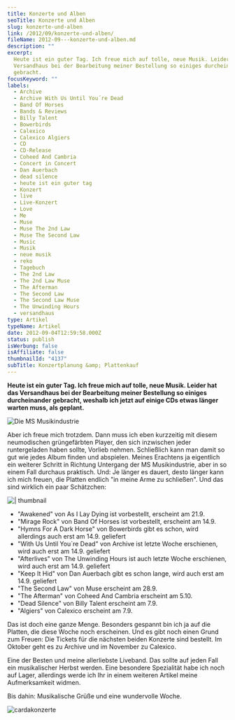 ```yaml
---
title: Konzerte und Alben
seoTitle: Konzerte und Alben
slug: konzerte-und-alben
link: /2012/09/konzerte-und-alben/
fileName: 2012-09---konzerte-und-alben.md
description: ""
excerpt:
  Heute ist ein guter Tag. Ich freue mich auf tolle, neue Musik. Leider hat das
  Versandhaus bei der Bearbeitung meiner Bestellung so einiges durcheinander
  gebracht.
focusKeyword: ""
labels:
  - Archive
  - Archive With Us Until You´re Dead
  - Band Of Horses
  - Bands & Reviews
  - Billy Talent
  - Bowerbirds
  - Calexico
  - Calexico Algiers
  - CD
  - CD-Release
  - Coheed And Cambria
  - Concert in Concert
  - Dan Auerbach
  - dead silence
  - heute ist ein guter tag
  - Konzert
  - live
  - Live-Konzert
  - Love
  - Me
  - Muse
  - Muse The 2nd Law
  - Muse The Second Law
  - Music
  - Musik
  - neue musik
  - reko
  - Tagebuch
  - The 2nd Law
  - The 2nd Law Muse
  - The Afterman
  - The Second Law
  - The Second Law Muse
  - The Unwinding Hours
  - versandhaus
type: Artikel
typeName: Artikel
date: 2012-09-04T12:59:58.000Z
status: publish
isWerbung: false
isAffiliate: false
thumbnailId: "4137"
subTitle: Konzertplanung &amp; Plattenkauf
---
```


<strong>Heute ist ein guter Tag. Ich freue mich auf tolle, neue Musik. Leider
hat das Versandhaus bei der Bearbeitung meiner Bestellung so einiges
durcheinander gebracht, weshalb ich jetzt auf einige CDs etwas länger warten
muss, als geplant. </strong>

![Die MS Musikindustrie](http://cardamonchai.com/wp-content/uploads/2012/09/c01007fcf69211e1ab6722000a1d0369_7.jpg "Die MS Musikindustrie")

Aber ich freue mich trotzdem. Dann muss ich eben kurzzeitig mit diesem
neumodischen grüngefärbten Player, den sich inzwischen jeder runtergeladen haben
sollte, Vorlieb nehmen. Schließlich kann man damit so gut wie jedes Album finden
und abspielen. Meines Erachtens ja eigentlich ein weiterer Schritt in Richtung
Untergang der MS Musikindustrie, aber in so einem Fall durchaus praktisch. Und:
Je länger es dauert, desto länger kann ich mich freuen, die Platten endlich "in
meine Arme zu schließen". Und das sind wirklich ein paar Schätzchen:

![ | thumbnail](http://cardamonchai.com/wp-content/uploads/2012/09/p7090053-150x150.jpg "Calexico live @ Muffathalle München Anne Reko 7/2009")

<ul><li>"Awakened" von As I Lay Dying ist vorbestellt, erscheint am 21.9.</li><li>"Mirage Rock" von Band Of Horses ist vorbestellt, erscheint am 14.9.</li><li>"Hymns For A Dark Horse" von Bowerbirds gibt es schon, wird allerdings auch erst am 14.9. geliefert</li><li>"With Us Until You´re Dead" von Archive ist letzte Woche erschienen, wird auch erst am 14.9. geliefert</li><li>"Afterlives" von The Unwinding Hours ist auch letzte Woche erschienen, wird auch erst am 14.9. geliefert</li><li>"Keep It Hid" von Dan Auerbach gibt es schon lange, wird auch erst am 14.9. geliefert</li><li>"The Second Law" von Muse erscheint am 28.9.</li><li>"The Afterman" von Coheed And Cambria erscheint am 5.10.</li><li>"Dead Silence" von Billy Talent erscheint am 7.9.</li><li>"Algiers" von Calexico erscheint am 7.9.</li></ul>

Das ist doch eine ganze Menge. Besonders gespannt bin ich ja auf die Platten,
die diese Woche noch erscheinen. Und es gibt noch einen Grund zum Freuen: Die
Tickets für die nächsten beiden Konzerte sind bestellt. Im Oktober geht es zu
Archive und im November zu Calexico.

Eine der Besten und meine allerliebste Liveband. Das sollte auf jeden Fall ein
musikalischer Herbst werden. Eine besondere Spezialität habe ich noch auf Lager,
allerdings werde ich Ihr in einem weiteren Artikel meine Aufmerksamkeit widmen.

Bis dahin: Musikalische Grüße und eine wundervolle Woche.

![](http://cardamonchai.files.wordpress.com/2012/09/unbenannt-2.png "cardakonzerte")
